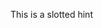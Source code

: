 <go-radio label="radio" hint="This is a hint message"></go-radio>
<go-radio label="Checked" checked></go-radio>
<go-radio id="cb" label="Checked" checked>
  <div slot="hint">This is a <go-link href="/">slotted</go-link> hint</div>
</go-radio>
<go-radio label="Disabled" disabled></go-radio>
<go-radio label="Disabled checked" checked disabled></go-radio>
<go-radio label="Error" hint="This is a hint message" error="This is an error"></go-radio>
<go-radio label="Error checked" error="This is an error" checked></go-radio>
<go-radio label="Error disabled" error="This is an error" disabled></go-radio>
